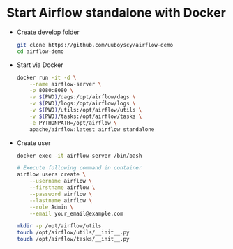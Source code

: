 # Start Airflow standalone with Docker

- Create develop folder

    ```bash
    git clone https://github.com/uuboyscy/airflow-demo
    cd airflow-demo
    ```

- Start via Docker

    ```bash
    docker run -it -d \
        --name airflow-server \
        -p 8080:8080 \
        -v $(PWD)/dags:/opt/airflow/dags \
        -v $(PWD)/logs:/opt/airflow/logs \
        -v $(PWD)/utils:/opt/airflow/utils \
        -v $(PWD)/tasks:/opt/airflow/tasks \
        -e PYTHONPATH=/opt/airflow \
        apache/airflow:latest airflow standalone
    ```

- Create user

    ```bash
    docker exec -it airflow-server /bin/bash

    # Execute following command in container
    airflow users create \
        --username airflow \
        --firstname airflow \
        --password airflow \
        --lastname airflow \
        --role Admin \
        --email your_email@example.com

    mkdir -p /opt/airflow/utils
    touch /opt/airflow/utils/__init__.py
    touch /opt/airflow/tasks/__init__.py
    ```
